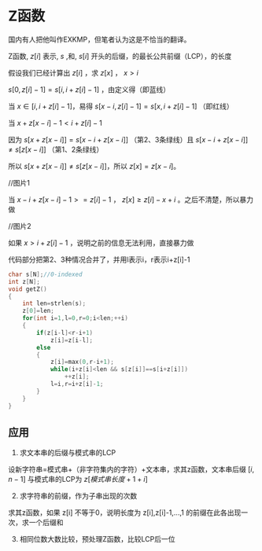 # Z函数
国内有人把他叫作EXKMP，但笔者认为这是不恰当的翻译。

Z函数, $z[i]$ 表示, $s$ ,和, $s[i]$ 开头的后缀，的最长公共前缀（LCP），的长度

假设我们已经计算出 $z[i]$ ，求 $z[x]$ ， $x>i$

$s[0,z[i]-1]=s[i,i+z[i]-1]$ ，由定义得（即蓝线）

当 $x\in [i,i+z[i]-1]$，易得 $s[x-i,z[i]-1]=s[x,i+z[i]-1]$ （即红线）

当 $x+z[x-i]-1<i+z[i]-1$

因为 $s[x+z[x-i]]=s[x-i+z[x-i]]$ （第2、3条绿线）且 $s[x-i+z[x-i]]\ne s[z[x-i]]$ （第1、2条绿线）

所以 $s[x+z[x-i]]\ne s[z[x-i]]$，所以 $z[x]=z[x-i]$。

//图片1

当 $x-i+z[x-i]-1>=z[i]-1$ ， $z[x]\ge z[i]-x+i$ 。之后不清楚，所以暴力做

//图片2

如果 $x>i+z[i]-1$ ，说明之前的信息无法利用，直接暴力做

代码部分把第2、3种情况合并了，并用l表示i，r表示i+z[i]-1
```cpp
char s[N];//0-indexed
int z[N];
void getZ()
{
    int len=strlen(s);
    z[0]=len;
    for(int i=1,l=0,r=0;i<len;++i)
    {
        if(z[i-l]<r-i+1)
            z[i]=z[i-l];
        else
        {
            z[i]=max(0,r-i+1);
            while(i+z[i]<len && s[z[i]]==s[i+z[i]])
                ++z[i];
            l=i,r=i+z[i]-1;
        }
    }
}
```
## 应用
1. 求文本串的后缀与模式串的LCP

设新字符串=模式串+（非字符集内的字符）+文本串，求其z函数，文本串后缀 $[i,n-1]$ 与模式串的LCP为 $z[模式串长度+1+i]$

2. 求字符串的前缀，作为子串出现的次数

求其z函数，如果 z[i] 不等于0，说明长度为 z[i],z[i]-1,...,1 的前缀在此各出现一次，求一个后缀和

3. 相同位数大数比较，预处理Z函数，比较LCP后一位
